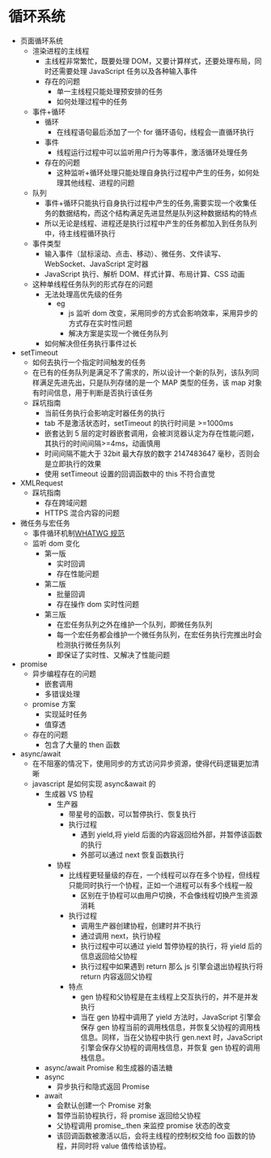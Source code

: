 # 循环系统

- 页面循环系统
  - 渲染进程的主线程
    - 主线程非常繁忙，既要处理 DOM，又要计算样式，还要处理布局，同时还需要处理 JavaScript 任务以及各种输入事件
    - 存在的问题
      - 单一主线程只能处理预安排的任务
      - 如何处理过程中的任务
  - 事件+循环
    - 循环
      - 在线程语句最后添加了一个 for 循环语句，线程会一直循环执行
    - 事件
      - 线程运行过程中可以监听用户行为等事件，激活循环处理任务
    - 存在的问题
      - 这种监听+循环处理只能处理自身执行过程中产生的任务，如何处理其他线程、进程的问题
  - 队列
    - 事件+循环只能执行自身执行过程中产生的任务,需要实现一个收集任务的数据结构，而这个结构满足先进显然是队列这种数据结构的特点
    - 所以无论是线程、进程还是执行过程中产生的任务都加入到任务队列中，待主线程循环执行
  - 事件类型
    - 输入事件（鼠标滚动、点击、移动）、微任务、文件读写、WebSocket、JavaScript 定时器
    - JavaScript 执行、解析 DOM、样式计算、布局计算、CSS 动画
  - 这种单线程任务队列的形式存在的问题
    - 无法处理高优先级的任务
      - eg
        - js 监听 dom 改变，采用同步的方式会影响效率，采用异步的方式存在实时性问题
        - 解决方案是实现一个微任务队列
    - 如何解决但任务执行事件过长
- setTimeout
  - 如何去执行一个指定时间触发的任务
  - 在已有的任务队列是满足不了需求的，所以设计一个新的队列，该队列同样满足先进先出，只是队列存储的是一个 MAP 类型的任务，该 map 对象有时间信息，用于判断是否执行该任务
  - 踩坑指南
    - 当前任务执行会影响定时器任务的执行
    - tab 不是激活状态时，setTimeout 的执行时间是 >=1000ms
    - 嵌套达到 5 层的定时器嵌套调用，会被浏览器认定为存在性能问题，其执行的时间间隔>=4ms，动画慎用
    - 时间间隔不能大于 32bit 最大存放的数字 2147483647 毫秒，否则会是立即执行的效果
    - 使用 setTimeout 设置的回调函数中的 this 不符合直觉
- XMLRequest
  - 踩坑指南
    - 存在跨域问题
    - HTTPS 混合内容的问题
- 微任务与宏任务
  - 事件循环机制[WHATWG 规范](https://html.spec.whatwg.org/multipage/webappapis.html#event-loop-processing-model)
  - 监听 dom 变化
    - 第一版
      - 实时回调
      - 存在性能问题
    - 第二版
      - 批量回调
      - 存在操作 dom 实时性问题
    - 第三版
      - 在宏任务队列之外在维护一个队列，即微任务队列
      - 每一个宏任务都会维护一个微任务队列，在宏任务执行完推出时会检测执行微任务队列
      - 即保证了实时性、又解决了性能问题
- promise
  - 异步编程存在的问题
    - 嵌套调用
    - 多错误处理
  - promise 方案
    - 实现延时任务
    - 值穿透
  - 存在的问题
    - 包含了大量的 then 函数
- async/await
  - 在不阻塞的情况下，使用同步的方式访问异步资源，使得代码逻辑更加清晰
  - javascript 是如何实现 async&await 的
    - 生成器 VS 协程
      - 生产器
        - 带星号的函数，可以暂停执行、恢复执行
        - 执行过程
          - 遇到 yield,将 yield 后面的内容返回给外部，并暂停该函数的执行
          - 外部可以通过 next 恢复函数执行
      - 协程
        - 比线程更轻量级的存在，一个线程可以存在多个协程，但线程只能同时执行一个协程，正如一个进程可以有多个线程一般
          - 区别在于协程可以由用户切换，不会像线程切换产生资源消耗
        - 执行过程
          - 调用生产器创建协程，创建时并不执行
          - 通过调用 next，执行协程
          - 执行过程中可以通过 yield 暂停协程的执行，将 yield 后的信息返回给父协程
          - 执行过程中如果遇到 return 那么 js 引擎会退出协程执行将 return 内容返回父协程
        - 特点
          - gen 协程和父协程是在主线程上交互执行的，并不是并发执行
          - 当在 gen 协程中调用了 yield 方法时，JavaScript 引擎会保存 gen 协程当前的调用栈信息，并恢复父协程的调用栈信息。同样，当在父协程中执行 gen.next 时，JavaScript 引擎会保存父协程的调用栈信息，并恢复 gen 协程的调用栈信息。
    - async/await Promise 和生成器的语法糖
    - async
      - 异步执行和隐式返回 Promise
    - await
      - 会默认创建一个 Promise 对象
      - 暂停当前协程执行，将 promise 返回给父协程
      - 父协程调用 promise\_.then 来监控 promise 状态的改变
      - 该回调函数被激活以后，会将主线程的控制权交给 foo 函数的协程，并同时将 value 值传给该协程。
